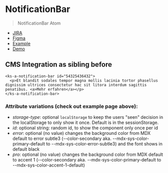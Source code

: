 # NotificationBar

> NotificationBar Atom

- [JIRA](https://jira.migros.net/browse/MIDUWEB-1771)
- [Figma](https://www.figma.com/design/PZlfqoBJ4RnR4rjpj38xai/Design-System-Core-%7C%C2%A0Klubschule-Master?node-id=13123-240616&node-type=instance&m=dev)
- [Example](https://github.com/mits-gossau/web-components-toolbox/blob/master/docs/TemplateMiduweb.html#L73)
- [Demo](https://mits-gossau.github.io/web-components-toolbox-klubschule/src/es/components/web-components-toolbox/docs/TemplateMiduweb.html?rootFolder=src&css=./src/css/variablesCustomKlubschule.css&login=./src/es/components/molecules/login/default-/default-.html&logo=./src/es/components/atoms/logo/default-/default-.html&nav=./src/es/components/web-components-toolbox/src/es/components/molecules/multiLevelNavigation/default-/default-.html&footer=./src/es/components/organisms/footer/default-/default-.html&content=./src/es/components/pages/Home.html)

## CMS Integration as sibling before <p-general>
```
<ks-a-notification-bar id="54325436432">
  <p>Et blandit sodales tempor magna mollis lacinia tortor phasellus dignissim ultrices consectetur hac sit litora interdum sagittis penatibus. <a>Mehr erfahren</a></p>
</ks-a-notification-bar>
```

### Attribute variations (check out example page above):
- *storage-type*: optional `localStorage` to keep the users "seen" decision in the localStorage to only show it once. Default is in the sessionStorage.
- *id*: optional string: random id, to show the component only once per id
- *error*: optional (no value) changes the background color from MDX default to error subtle3 (--color-secondary aka. --mdx-sys-color-primary-default to --mdx-sys-color-error-subtle3) and the font shows in default black
- *pro*: optional (no value) changes the background color from MDX default to accent 1 (--color-secondary aka. --mdx-sys-color-primary-default to --mdx-sys-color-accent-1-default) 
